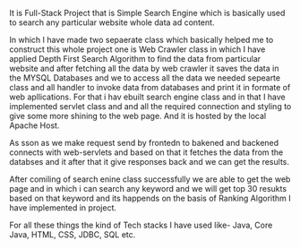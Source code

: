 It is Full-Stack Project that is Simple Search Engine which is basically used to search any particular website whole data ad content. 

In which I have made two sepaerate class which basically helped me to construct this whole project one is Web Crawler class in which I have applied Depth First Search Algorithm to find the data from particular website and after fetching all the data by web crawler it saves the data in the MYSQL Databases and we to access all the data we needed sepearte class and all handler to invoke data from databases and print it in formate of web apllications. For that i hav ebuilt search engine class and in that I have implemented servlet class and and all the required connection and styling to give some more shining to the web page. And it is hosted by the local Apache Host.

As sson as we make request send by frontedn to bakened and backened connects with web-servlets and based on that it fetches the data from the databses and it after that it give responses back and we can get the results.

After comiling of search enine class successfully we are able to get the web page and in which i can search any keyword and we will get top 30 resukts based on that keyword and its happends on the basis of Ranking Algorithm I have implemented in project.

For all these things the kind of Tech stacks I have used like- Java, Core Java, HTML, CSS, JDBC, SQL etc.
